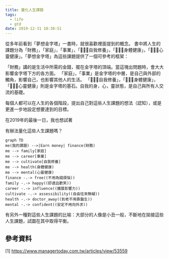 ```yaml
---
title: 量化人生課題
tags:
  - life
  - gtd
date: 2019-12-31 10:30:51
---
```


從多年前看到「夢想金字塔」一書時，就很喜歡裡面提到的概念。
書中將人生的課題分為「財務」，「家庭」，「事業」，「自我修養」，「身體健康」，「心靈健康」。「夢想金字塔」為這些課題提供了一個可參考的框架：

「財務」講的是生活中所需的金錢，擺在金字塔的頂端。當這塊出問題時，會大大影響金字塔下方的各方面。
「家庭」，「事業」是金字塔的中層，是自己與外部的觸角，影響自己，也影響其他人的生活。
「自我修養」，「身體健康」，「心靈健康」則是金字塔的基石。自我的身，心，靈狀態，是自己與所有人交流的基礎。

每個人都可以在人生的各個階段，提出自己對這些人生課題的想法（認知），或是更進一步地設定想要達到的目標。

在2019年的最後一日，我也想試著

有辦法量化這些人生課題嗎？


```mermaid
graph TD
me(我的課題) -->|Earn money| finance(財務)
me --> family[家庭]
me --> career[事業]
me --> cultivate[自我修養]
me --> health(身體健康)
me --> mental(心靈健康)
finance -.-> free((不用為錢煩惱))
family -.-> happy((舒適且歡笑))
career -.-> influence((擴展影響力))
cultivate -.-> assessibility((自由往來無礙))
health -.-> doctor_away((到老不用靠醫生))
mental -.-> confident((安定不用向外求))
```

有另外一種對這些人生課題的比喻：大部分的人像是小丑一般，不斷地在拋接這些人生課題，試圖在其中取得平衡。

## 參考資料

[1] https://www.managertoday.com.tw/articles/view/53559
